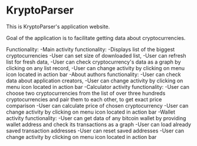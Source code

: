 # KryptoParser
This is KryptoParser's application website.

Goal of the application is to facilitate getting data about cryptocurrencies.

Functionality:
  -Main activity functionality:
    -Displays list of the biggest cryptocurrencies
    -User can set size of downloaded list,
    -User can refresh list for fresh data,
    -User can check cryptocurrency's data as a graph by clicking on any list record,
    -User can change activity by clicking on menu icon located in action bar
  -About authors functionality:
    -User can check data about application creators,
    -User can change activity by clicking on menu icon located in action bar
  -Calculator activity functionality:
    -User can choose two cryptocurrencies from the list of over three hundreds cryptocurrencies and pair them to each other, to get exact price comparison
    -User can calculate price of chosen cryptocurrency
    -User can change activity by clicking on menu icon located in action bar
  -Wallet activity functionality:
    -User can get data of any bitcoin wallet by providing wallet address and check its transactions as a graph
    -User can load already saved transaction addresses
    -User can reset saved addresses
    -User can change activity by clicking on menu icon located in action bar
    
